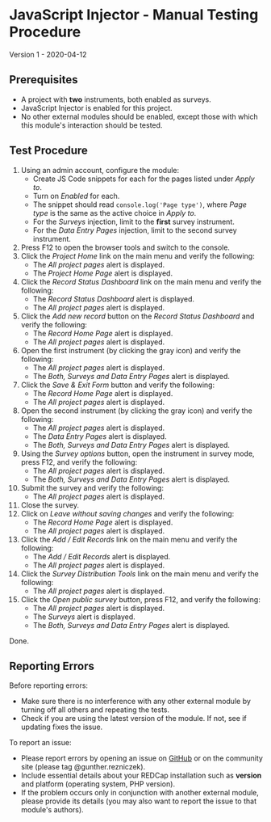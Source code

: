# JavaScript Injector - Manual Testing Procedure

Version 1 - 2020-04-12

## Prerequisites

- A project with **two** instruments, both enabled as surveys.
- JavaScript Injector is enabled for this project.
- No other external modules should be enabled, except those with which this module's interaction should be tested.

## Test Procedure

1. Using an admin account, configure the module:
   - Create JS Code snippets for each for the pages listed under _Apply to_.
   - Turn on _Enabled_ for each.
   - The snippet should read `console.log('Page type')`, where _Page type_ is the same as the active choice in _Apply to_.
   - For the _Surveys_ injection, limit to the **first** survey instrument.
   - For the _Data Entry Pages_ injection, limit to the second survey instrument.
1. Press F12 to open the browser tools and switch to the console.
1. Click the _Project Home_ link on the main menu and verify the following:
   - The _All project pages_ alert is displayed.
   - The _Project Home Page_ alert is displayed.
1. Click the _Record Status Dashboard_ link on the main menu and verify the following:
   - The _Record Status Dashboard_ alert is displayed.
   - The _All project pages_ alert is displayed.
1. Click the _Add new record_ button on the _Record Status Dashboard_ and verify the following:
   - The _Record Home Page_ alert is displayed.
   - The _All project pages_ alert is displayed.
1. Open the first instrument (by clicking the gray icon) and verify the following:
   - The _All project pages_ alert is displayed.
   - The _Both, Surveys and Data Entry Pages_ alert is displayed.
1. Click the _Save & Exit Form_ button and verify the following:
   - The _Record Home Page_ alert is displayed.
   - The _All project pages_ alert is displayed.
1. Open the second instrument (by clicking the gray icon) and verify the following:
   - The _All project pages_ alert is displayed.
   - The _Data Entry Pages_ alert is displayed.
   - The _Both, Surveys and Data Entry Pages_ alert is displayed.
1. Using the _Survey options_ button, open the instrument in survey mode, press F12, and verify the following:
   - The _All project pages_ alert is displayed.
   - The _Both, Surveys and Data Entry Pages_ alert is displayed.
1. Submit the survey and verify the following:
   - The _All project pages_ alert is displayed.
1. Close the survey.
1. Click on _Leave without saving changes_ and verify the following:
   - The _Record Home Page_ alert is displayed.
   - The _All project pages_ alert is displayed.
1. Click the _Add / Edit Records_ link on the main menu and verify the following:
   - The _Add / Edit Records_ alert is displayed.
   - The _All project pages_ alert is displayed.
1. Click the _Survey Distribution Tools_ link on the main menu and verify the following:
   - The _All project pages_ alert is displayed.
1. Click the _Open public survey_ button, press F12, and verify the following:
   - The _All project pages_ alert is displayed.
   - The _Surveys_ alert is displayed.
   - The _Both, Surveys and Data Entry Pages_ alert is displayed.

Done.

## Reporting Errors

Before reporting errors:
- Make sure there is no interference with any other external module by turning off all others and repeating the tests.
- Check if you are using the latest version of the module. If not, see if updating fixes the issue.

To report an issue:
- Please report errors by opening an issue on [GitHub](https://github.com/grezniczek/redcap_javascript_injector/issues) or on the community site (please tag @gunther.rezniczek). 
- Include essential details about your REDCap installation such as **version** and platform (operating system, PHP version).
- If the problem occurs only in conjunction with another external module, please provide its details (you may also want to report the issue to that module's authors).
